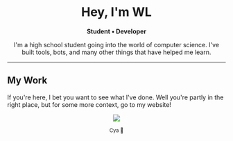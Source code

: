 <h1 align="center">Hey, I'm WL</h1>

<p align="center">
  <strong>Student • Developer</strong>
</p>

<p align="center">
  I'm a high school student going into the world of computer science.
  I've built tools, bots, and many other things that have helped me learn.
</p>

---

## My Work

If you're here, I bet you want to see what I've done. Well you're partly in the right place, but for some more context, go to my website!

<p align="center">
  <a href="https://whitelisted.dev" target="_blank">
    <img src="https://img.shields.io/badge/My%20Portfolio-%23242424?style=for-the-badge&logo=devbox&logoColor=%2315c08e">
  </a>
</p>


<p align="center">
  <sub>Cya 👋</sub>
</p>


